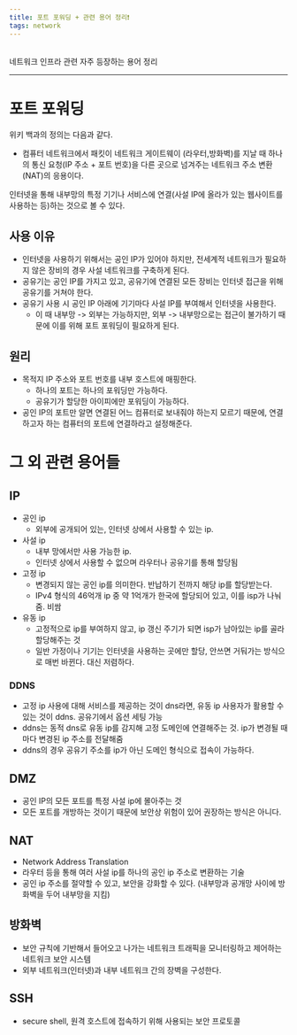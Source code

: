 ```yaml
---
title: 포트 포워딩 + 관련 용어 정리❗️
tags: network
---
```


<br/>
네트워크 인프라 관련 자주 등장하는 용어 정리 <br/>
<!--more-->

---

# 포트 포워딩
위키 백과의 정의는 다음과 같다.
- 컴퓨터 네트워크에서 패킷이 네트워크 게이트웨이 (라우터,방화벽)를 지날 때 하나의 통신 요청(IP 주소 + 포트 번호)을 다른 곳으로 넘겨주는 네트워크 주소 변환 (NAT)의 응용이다.

인터넷을 통해 내부망의 특정 기기나 서비스에 연결(사설 IP에 올라가 있는 웹사이트를 사용하는 등)하는 것으로 볼 수 있다.


## 사용 이유
- 인터넷을 사용하기 위해서는 공인 IP가 있어야 하지만, 전세계적 네트워크가 필요하지 않은 장비의 경우 사설 네트워크를 구축하게 된다.
- 공유기는 공인 IP를 가지고 있고, 공유기에 연결된 모든 장비는 인터넷 접근을 위해 공유기를 거쳐야 한다.
- 공유기 사용 시 공인 IP 아래에 기기마다 사설 IP를 부여해서 인터넷을 사용한다.
  - 이 때 내부망 -> 외부는 가능하지만, 외부 -> 내부망으로는 접근이 불가하기 때문에 이를 위해 포트 포워딩이 필요하게 된다.

## 원리
- 목적지 IP 주소와 포트 번호를 내부 호스트에 매핑한다.
  - 하나의 포트는 하나의 포워딩만 가능하다.
  - 공유기가 할당한 아이피에만 포워딩이 가능하다.
- 공인 IP의 포트만 알면 연결된 어느 컴퓨터로 보내줘야 하는지 모르기 때문에, 연결하고자 하는 컴퓨터의 포트에 연결하라고 설정해준다.

# 그 외 관련 용어들

## IP
- 공인 ip
  - 외부에 공개되어 있는, 인터넷 상에서 사용할 수 있는 ip.
- 사설 ip
  - 내부 망에서만 사용 가능한 ip.
  - 인터넷 상에서 사용할 수 없으며 라우터나 공유기를 통해 할당됨
- 고정 ip
  - 변경되지 않는 공인 ip를 의미한다. 반납하기 전까지 해당 ip를 할당받는다.
  - IPv4 형식의 46억개 ip 중 약 1억개가 한국에 할당되어 있고, 이를 isp가 나눠줌. 비쌈
- 유동 ip
  - 고정적으로 ip를 부여하지 않고, ip 갱신 주기가 되면 isp가 남아있는 ip를 골라 할당해주는 것
  - 일반 가정이나 기기는 인터넷을 사용하는 곳에만 할당, 안쓰면 거둬가는 방식으로 매번 바뀐다. 대신 저렴하다.

### DDNS
- 고정 ip 사용에 대해 서비스를 제공하는 것이 dns라면, 유동 ip 사용자가 활용할 수 있는 것이 ddns. 공유기에서 옵션 세팅 가능
- ddns는 동적 dns로 유동 ip를 감지해 고정 도메인에 연결해주는 것. ip가 변경될 때마다 변경된 ip 주소를 전달해줌
- ddns의 경우 공유기 주소를 ip가 아닌 도메인 형식으로 접속이 가능하다.

## DMZ
- 공인 IP의 모든 포트를 특정 사설 ip에 몰아주는 것
- 모든 포트를 개방하는 것이기 때문에 보안상 위험이 있어 권장하는 방식은 아니다.

## NAT
- Network Address Translation
- 라우터 등을 통해 여러 사설 ip를 하나의 공인 ip 주소로 변환하는 기술
- 공인 ip 주소를 절약할 수 있고, 보안을 강화할 수 있다. (내부망과 공개망 사이에 방화벽을 두어 내부망을 지킴)

## 방화벽
- 보안 규칙에 기반해서 들어오고 나가는 네트워크 트래픽을 모니터링하고 제어하는 네트워크 보안 시스템
- 외부 네트워크(인터넷)과 내부 네트워크 간의 장벽을 구성한다.

## SSH
- secure shell, 원격 호스트에 접속하기 위해 사용되는 보안 프로토콜
